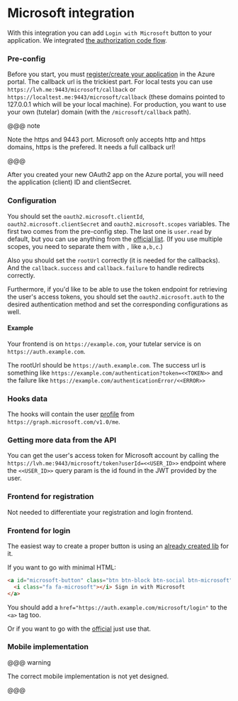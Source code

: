# Microsoft integration

With this integration you can add `Login with Microsoft` button to your application.
We integrated [the authorization code flow](https://docs.microsoft.com/en-us/azure/active-directory/develop/v2-oauth2-auth-code-flow).

### Pre-config
Before you start, you must [register/create your application](https://portal.azure.com/#blade/Microsoft_AAD_RegisteredApps/ApplicationsListBlade) in the Azure portal.
The callback url is the trickiest part.
For local tests you can use `https://lvh.me:9443/microsoft/callback` or `https://localtest.me:9443/microsoft/callback` (these domains pointed to 127.0.0.1 which will be your local machine).
For production, you want to use your own (tutelar) domain (with the `/microsoft/callback` path).

@@@ note

Note the https and 9443 port. 
Microsoft only accepts http and https domains, https is the prefered. 
It needs a full callback url!

@@@

After you created your new OAuth2 app on the Azure portal, you will need the application (client) ID and clientSecret.

### Configuration
You should set the `oauth2.microsoft.clientId`, `oauth2.microsoft.clientSecret` and `oauth2.microsoft.scopes` variables.
The first two comes from the pre-config step. The last one is `user.read` by default, but you can use anything from the [official list](https://docs.microsoft.com/en-us/azure/active-directory/develop/v2-permissions-and-consent).
(If you use multiple scopes, you need to separate them with `,` like `a,b,c`.)

Also you should set the `rootUrl` correctly (it is needed for the callbacks). And the `callback.success` and `callback.failure` to handle redirects correctly.

Furthermore, if you'd like to be able to use the token endpoint for retrieving the user's access tokens, you should set the
`oauth2.microsoft.auth` to the desired authentication method and set the corresponding configurations as well.

#### Example
Your frontend is on `https://example.com`, your tutelar service is on `https://auth.example.com`.

The rootUrl should be `https://auth.example.com`. The success url is something like `https://example.com/authentication?token=<<TOKEN>>` 
and the failure like `https://example.com/authenticationError/<<ERROR>>` 
    
### Hooks data
The hooks will contain the user [profile](https://docs.microsoft.com/en-us/graph/api/user-get?view=graph-rest-1.0&tabs=http) from `https://graph.microsoft.com/v1.0/me`.

### Getting more data from the API
You can get the user's access token for Microsoft account by calling the `https://lvh.me:9443/microsoft/token?userId=<<USER_ID>>`
endpoint where the `<<USER_ID>>` query param is the id found in the JWT provided by the user.

### Frontend for registration
Not needed to differentiate your registration and login frontend.

### Frontend for login
The easiest way to create a proper button is using an [already created lib](https://lipis.github.io/bootstrap-social/) for it.

If you want to go with minimal HTML:
```html
<a id="microsoft-button" class="btn btn-block btn-social btn-microsoft">
  <i class="fa fa-microsoft"></i> Sign in with Microsoft
</a>
```

You should add a `href="https://auth.example.com/microsoft/login"` to the `<a>` tag too.
 
Or if you want to go with the [official](https://docs.microsoft.com/en-us/azure/active-directory/develop/howto-add-branding-in-azure-ad-apps) just use that.

### Mobile implementation

@@@ warning

The correct mobile implementation is not yet designed.

@@@

